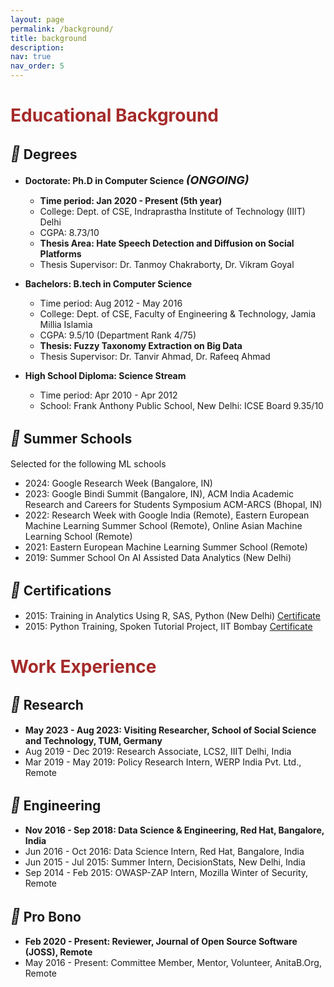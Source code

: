 ```yaml
---
layout: page
permalink: /background/
title: background
description:
nav: true
nav_order: 5
---
```


# <b style='color: brown'>Educational Background</b>
## <i style='font-size:24px' class='fas' style='color: green'>&#xf19d;</i> Degrees
* **Doctorate: Ph.D in Computer Science <i style='font-size:18px' style='color: brown'>(ONGOING)</i>**
	* **Time period: Jan 2020 - Present (5th year)**
	* College: Dept. of CSE, Indraprastha Institute of Technology (IIIT) Delhi
	* CGPA: 8.73/10
	* **Thesis Area: Hate Speech Detection and Diffusion on Social Platforms**
	* Thesis Supervisor: Dr. Tanmoy Chakraborty, Dr. Vikram Goyal

* **Bachelors: B.tech in Computer Science**
	* Time period: Aug 2012 - May 2016
	* College: Dept. of CSE, Faculty of Engineering & Technology, Jamia Millia Islamia
	* CGPA: 9.5/10 (Department Rank 4/75)
	* **Thesis: Fuzzy Taxonomy Extraction on Big Data**
	* Thesis Supervisor: Dr. Tanvir Ahmad, Dr. Rafeeq Ahmad 

* **High School Diploma: Science Stream**
	* Time period: Apr 2010 - Apr 2012
	* School: Frank Anthony Public School, New Delhi: ICSE Board 9.35/10

## <i style='font-size:24px' class='fas' style='color: green'>&#xf51b;</i> Summer Schools
Selected for the following ML schools
* 2024: Google Research Week (Bangalore, IN)
* 2023: Google Bindi Summit (Bangalore, IN), ACM India Academic Research and Careers for Students Symposium ACM-ARCS (Bhopal, IN)
* 2022: Research Week with Google India (Remote), Eastern European Machine
Learning Summer School (Remote), Online Asian Machine Learning School
(Remote)
* 2021: Eastern European Machine Learning Summer School (Remote)
* 2019: Summer School On AI Assisted Data Analytics (New Delhi)

## <i style='font-size:24px' class='fas' style='color: green'>&#xf518;</i> Certifications
* 2015: Training in Analytics Using R, SAS, Python (New Delhi) [Certificate](https://themessier.files.wordpress.com/2019/07/ds_certi.pdf)
* 2015: Python Training, Spoken Tutorial Project, IIT Bombay  [Certificate](https://themessier.files.wordpress.com/2020/08/py1.pdf)


# <b style='color: brown'>Work Experience</b>
## <i style='font-size:24px' class='fas' style='color: green'>&#xf5d2;</i> Research
* **May 2023 - Aug 2023: Visiting Researcher, School of Social Science and Technology, TUM, Germany**
* Aug 2019 - Dec 2019: Research Associate, LCS2, IIIT Delhi, India
* Mar 2019 - May 2019: Policy Research Intern, WERP India Pvt. Ltd., Remote

## <i style='font-size:24px' class='fas' style='color: green'>&#xf188;</i> Engineering
* **Nov 2016 - Sep 2018: Data Science & Engineering, Red Hat, Bangalore, India**
* Jun 2016 - Oct 2016: Data Science Intern, Red Hat, Bangalore, India
* Jun 2015 - Jul 2015: Summer Intern, DecisionStats, New Delhi, India
* Sep 2014 - Feb 2015: OWASP-ZAP Intern, Mozilla Winter of Security, Remote

## <i style='font-size:24px' class='fas' style='color: green'>&#xf4d8;</i> Pro Bono
* **Feb 2020 - Present: Reviewer, Journal of Open Source Software (JOSS), Remote** 
* May 2016 - Present: Committee Member, Mentor, Volunteer, AnitaB.Org, Remote